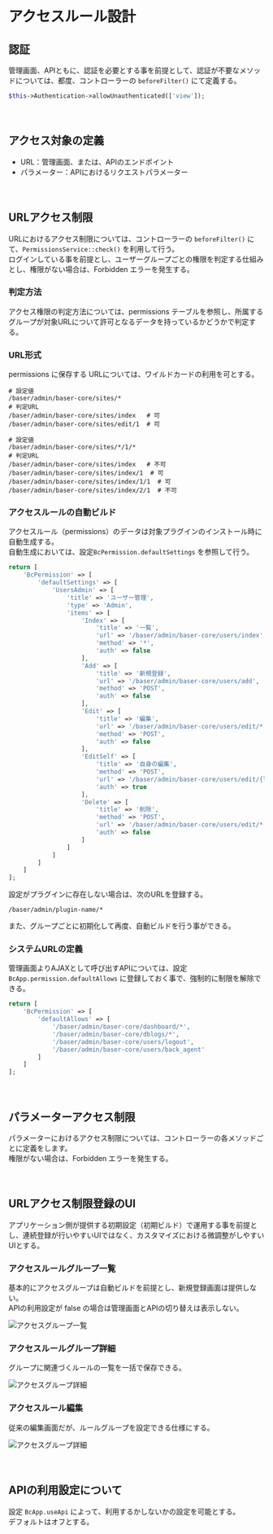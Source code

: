 # アクセスルール設計

## 認証
管理画面、APIともに、認証を必要とする事を前提として、認証が不要なメソッドについては、都度、コントローラーの `beforeFilter()` にて定義する。

```php
$this->Authentication->allowUnauthenticated(['view']);
```

　
## アクセス対象の定義
- URL：管理画面、または、APIのエンドポイント
- パラメーター：APIにおけるリクエストパラメーター

　
## URLアクセス制限
URLにおけるアクセス制限については、コントローラーの `beforeFilter()` にて、`PermissionsService::check()` を利用して行う。    
ログインしている事を前提とし、ユーザーグループごとの権限を判定する仕組みとし、権限がない場合は、Forbidden エラーを発生する。

### 判定方法
アクセス権限の判定方法については、permissions テーブルを参照し、所属するグループが対象URLについて許可となるデータを持っているかどうかで判定する。

### URL形式
permissions に保存する URLについては、ワイルドカードの利用を可とする。

```shell
# 設定値
/baser/admin/baser-core/sites/*
# 判定URL
/baser/admin/baser-core/sites/index   # 可
/baser/admin/baser-core/sites/edit/1  # 可

# 設定値
/baser/admin/baser-core/sites/*/1/*
# 判定URL
/baser/admin/baser-core/sites/index   # 不可
/baser/admin/baser-core/sites/index/1  # 可
/baser/admin/baser-core/sites/index/1/1  # 可
/baser/admin/baser-core/sites/index/2/1  # 不可
```

### アクセスルールの自動ビルド
アクセスルール（permissions）のデータは対象プラグインのインストール時に自動生成する。  
自動生成においては、設定`BcPermission.defaultSettings` を参照して行う。  

```php
return [
    'BcPermission' => [
        'defaultSettings' => [
            'UsersAdmin' => [
                'title' => 'ユーザー管理',
                'type' => 'Admin',
                'items' => [
                    'Index' => [
                        'title' => '一覧',
                        'url' => '/baser/admin/baser-core/users/index',
                        'method' => '*',
                        'auth' => false
                    ],
                    'Add' => [
                        'title' => '新規登録',
                        'url' => '/baser/admin/baser-core/users/add',
                        'method' => 'POST',
                        'auth' => false
                    ],
                    'Edit' => [
                        'title' => '編集',
                        'url' => '/baser/admin/baser-core/users/edit/*',
                        'method' => 'POST',
                        'auth' => false
                    ],
                    'EditSelf' => [
                        'title' => '自身の編集',
                        'method' => 'POST',
                        'url' => '/baser/admin/baser-core/users/edit/{loginUserId}',
                        'auth' => true
                    ],
                    'Delete' => [
                        'title' => '削除',
                        'method' => 'POST',
                        'url' => '/baser/admin/baser-core/users/edit/*',
                        'auth' => false
                    ]
                ]
            ]
        ]
    ]
];
```
設定がプラグインに存在しない場合は、次のURLを登録する。

```shell
/baser/admin/plugin-name/*
```

また、グループごとに初期化して再度、自動ビルドを行う事ができる。

### システムURLの定義
管理画面よりAJAXとして呼び出すAPIについては、設定`BcApp.permission.defaultAllows` に登録しておく事で、強制的に制限を解除できる。

```php
return [
    'BcPermission' => [
        'defaultAllows' => [
            '/baser/admin/baser-core/dashboard/*',
            '/baser/admin/baser-core/dblogs/*',
            '/baser/admin/baser-core/users/logout',
            '/baser/admin/baser-core/users/back_agent'
        ]
    ]    
];
```
　
## パラメーターアクセス制限
パラメーターにおけるアクセス制限については、コントローラーの各メソッドごとに定義をします。  
権限がない場合は、Forbidden エラーを発生する。

　
## URLアクセス制限登録のUI
アプリケーション側が提供する初期設定（初期ビルド）で運用する事を前提とし、連続登録が行いやすいUIではなく、カスタマイズにおける微調整がしやすいUIとする。

### アクセスルールグループ一覧
基本的にアクセスグループは自動ビルドを前提とし、新規登録画面は提供しない。  
APIの利用設定が false の場合は管理画面とAPIの切り替えは表示しない。

![アクセスグループ一覧](./img/permission_goups_index.jpg)
　
### アクセスルールグループ詳細
グループに関連づくルールの一覧を一括で保存できる。

![アクセスグループ詳細](./img/permission_groups_view.jpg)

### アクセスルール編集
従来の編集画面だが、ルールグループを設定できる仕様にする。

![アクセスグループ詳細](./img/permissions_edit.jpg)

　
## APIの利用設定について
設定 `BcApp.useApi` によって、利用するかしないかの設定を可能とする。  
デフォルトはオフとする。

